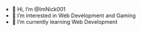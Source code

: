 - 👋 Hi, I’m @ImNick001
- 👀 I’m interested in Web Development and Gaming
- 🌱 I’m currently learning Web Development

<!---
ImNick001/ImNick001 is a ✨ special ✨ repository because its `README.md` (this file) appears on your GitHub profile.
You can click the Preview link to take a look at your changes.
--->
